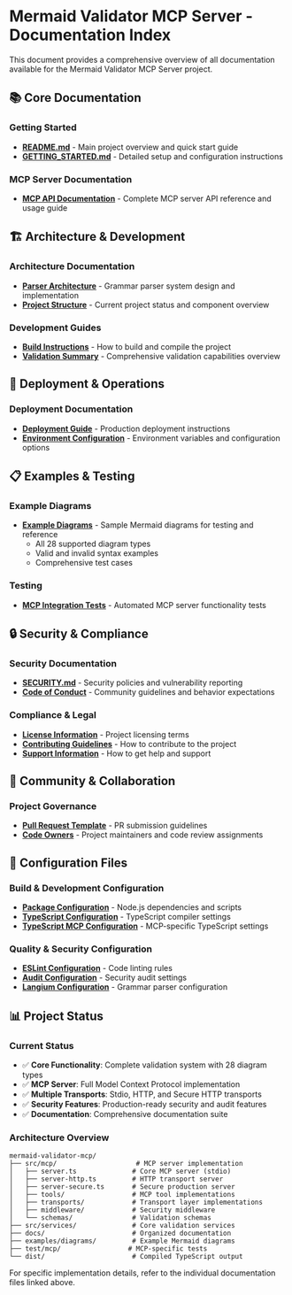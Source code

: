 # Mermaid Validator MCP Server - Documentation Index

This document provides a comprehensive overview of all documentation available for the Mermaid Validator MCP Server project.

## 📚 Core Documentation

### Getting Started
- **[README.md](README.md)** - Main project overview and quick start guide
- **[GETTING_STARTED.md](GETTING_STARTED.md)** - Detailed setup and configuration instructions

### MCP Server Documentation
- **[MCP API Documentation](docs/api/README-MCP.md)** - Complete MCP server API reference and usage guide

## 🏗 Architecture & Development

### Architecture Documentation
- **[Parser Architecture](docs/architecture/PARSER_ARCHITECTURE.md)** - Grammar parser system design and implementation
- **[Project Structure](docs/guides/PROJECT_STATUS.md)** - Current project status and component overview

### Development Guides
- **[Build Instructions](docs/guides/BUILD_INSTRUCTIONS.md)** - How to build and compile the project
- **[Validation Summary](docs/guides/VALIDATION_SUMMARY.md)** - Comprehensive validation capabilities overview

## 🚀 Deployment & Operations

### Deployment Documentation
- **[Deployment Guide](docs/deployment/DEPLOYMENT.md)** - Production deployment instructions
- **[Environment Configuration](docs/deployment/ENVIRONMENT.md)** - Environment variables and configuration options

## 📋 Examples & Testing

### Example Diagrams
- **[Example Diagrams](examples/diagrams/)** - Sample Mermaid diagrams for testing and reference
  - All 28 supported diagram types
  - Valid and invalid syntax examples
  - Comprehensive test cases

### Testing
- **[MCP Integration Tests](test/mcp/test-mcp-integration.js)** - Automated MCP server functionality tests

## 🔒 Security & Compliance

### Security Documentation
- **[SECURITY.md](SECURITY.md)** - Security policies and vulnerability reporting
- **[Code of Conduct](CODE_OF_CONDUCT.md)** - Community guidelines and behavior expectations

### Compliance & Legal
- **[License Information](LICENSE)** - Project licensing terms
- **[Contributing Guidelines](CONTRIBUTING.md)** - How to contribute to the project
- **[Support Information](SUPPORT.md)** - How to get help and support

## 🤝 Community & Collaboration

### Project Governance
- **[Pull Request Template](.github/pull_request_template.md)** - PR submission guidelines
- **[Code Owners](CODEOWNERS)** - Project maintainers and code review assignments

## 🔧 Configuration Files

### Build & Development Configuration
- **[Package Configuration](package.json)** - Node.js dependencies and scripts
- **[TypeScript Configuration](tsconfig.json)** - TypeScript compiler settings
- **[TypeScript MCP Configuration](tsconfig.mcp.json)** - MCP-specific TypeScript settings

### Quality & Security Configuration
- **[ESLint Configuration](.eslintrc.js)** - Code linting rules
- **[Audit Configuration](audit-ci.json)** - Security audit settings
- **[Langium Configuration](langium-config.json)** - Grammar parser configuration

## 📊 Project Status

### Current Status
- ✅ **Core Functionality**: Complete validation system with 28 diagram types
- ✅ **MCP Server**: Full Model Context Protocol implementation
- ✅ **Multiple Transports**: Stdio, HTTP, and Secure HTTP transports
- ✅ **Security Features**: Production-ready security and audit features
- ✅ **Documentation**: Comprehensive documentation suite

### Architecture Overview
```
mermaid-validator-mcp/
├── src/mcp/                    # MCP server implementation
│   ├── server.ts              # Core MCP server (stdio)
│   ├── server-http.ts         # HTTP transport server
│   ├── server-secure.ts       # Secure production server
│   ├── tools/                 # MCP tool implementations
│   ├── transports/            # Transport layer implementations
│   ├── middleware/            # Security middleware
│   └── schemas/               # Validation schemas
├── src/services/              # Core validation services
├── docs/                      # Organized documentation
├── examples/diagrams/         # Example Mermaid diagrams
├── test/mcp/                 # MCP-specific tests
└── dist/                      # Compiled TypeScript output
```

For specific implementation details, refer to the individual documentation files linked above.